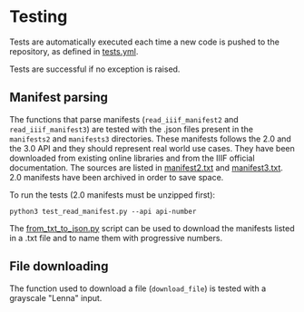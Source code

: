 # Testing

Tests are automatically executed each time a new code is pushed to the repository, as defined in [tests.yml](/.github/workflows/tests.yml).

Tests are successful if no exception is raised.

## Manifest parsing

The functions that parse manifests (`read_iiif_manifest2` and `read_iiif_manifest3`) are tested with the .json files present in the `manifests2` and `manifests3` directories. These manifests follows the 2.0 and the 3.0 API and they should represent real world use cases. They have been downloaded from existing online libraries and from the IIIF official documentation. The sources are listed in [manifest2.txt](manifests2/manifests2.txt) and [manifest3.txt](manifests3/manifests3.txt). 2.0 manifests have been archived in order to save space.

To run the tests (2.0 manifests must be unzipped first):

```
python3 test_read_manifest.py --api api-number
```

The [from_txt_to_json.py](from_txt_to_json.py) script can be used to download the manifests listed in a .txt file and to name them with progressive numbers.

## File downloading

The function used to download a file (`download_file`) is tested with a grayscale "Lenna" input.
